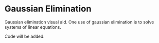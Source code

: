 <h1>Gaussian Elimination</h1>
<p>Gaussian elimination visual aid. One use of gaussian elimination is to solve systems of linear equations.</p>
<p>Code will be added.</p>
